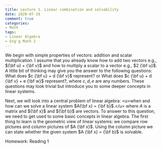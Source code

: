 ```yaml
---
title: Lecture 1. Linear combination and solvability
date: 2020-07-19
comment: true
categories: 
- Math
tags:
- Linear Algebra
- Eng'g Math 2
---
```

We begin with simple properties of vectors: addition and scalar multiplication.  I assume that you already know how to add two vectors e.g., ${\bf u} + {\bf v}$ and how to multiply a scalar to a vector e.g., $2 {\bf u}$.  A little bit of thinking may give you the answer to the following questions: What does $c {\bf u} + d {\bf v}$ represent? or What does $c {\bf u} + d {\bf v} + e {\bf w}$ represent?, where $c, d, e$ are any numbers. These questions may look trivial but introduce you to some deeper concepts in linear systems.  

Next, we will look into a central problem of linear algebra:  \<u\>when and how can we solve a linear system $A{\bf x} = {\bf b}$.\</u\> where $A$ is a matrix and ${\bf x}$ and ${\bf b}$ are vectors. To answer to this question, we need to get used to some basic concepts in linear algebra.  The first thing to learn is the geometric view of linear systems: we compare row pictures and column pictures of $A {\bf x}$.  Using the column picture we can state whether the given system $A {\bf x} = {\bf b}$ is solvable.

Homework: Reading 1
